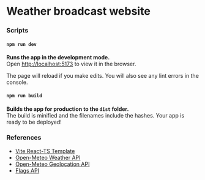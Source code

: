 # Weather broadcast website

### Scripts

#### `npm run dev` 

**Runs the app in the development mode.**\
Open [http://localhost:5173](http://localhost:5173) to view it in the browser.

The page will reload if you make edits. You will also see any lint errors in the console.

#### `npm run build`

**Builds the app for production to the `dist` folder.**\
The build is minified and the filenames include the hashes.
Your app is ready to be deployed!

### References

- [Vite React-TS Template](https://vitejs.dev/guide/#trying-vite-online)
- [Open-Meteo Weather API](https://open-meteo.com/en/docs)
- [Open-Meteo Geolocation API](https://open-meteo.com/en/docs/geocoding-api)
- [Flags API](https://flagsapi.com/)